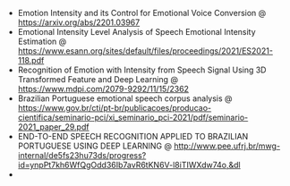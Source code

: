 - Emotion Intensity and its Control for Emotional Voice Conversion @ https://arxiv.org/abs/2201.03967
- Emotional Intensity Level Analysis of Speech Emotional Intensity Estimation @ https://www.esann.org/sites/default/files/proceedings/2021/ES2021-118.pdf
- Recognition of Emotion with Intensity from Speech Signal Using 3D Transformed Feature and Deep Learning @ https://www.mdpi.com/2079-9292/11/15/2362
- Brazilian Portuguese emotional speech corpus analysis @ https://www.gov.br/cti/pt-br/publicacoes/producao-cientifica/seminario-pci/xi_seminario_pci-2021/pdf/seminario-2021_paper_29.pdf
- END-TO-END SPEECH RECOGNITION APPLIED TO BRAZILIAN
PORTUGUESE USING DEEP LEARNING @ http://www.pee.ufrj.br/mwg-internal/de5fs23hu73ds/progress?id=ynpPt7kh6WfQgOdd36Ib7avR6tKN6V-l8iTIWXdw74o,&dl
- 

